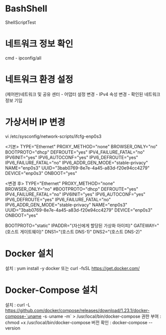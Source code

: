 # BashShell
ShellScriptTest

# 네트워크 정보 확인
cmd - ipconfig/all

# 네트워크 환경 설정
(제어판)네트워크 및 공유 센터 - 어댑터 설정 변경 - IPv4 속성 변경 - 확인된 네트워크 정보 기입

# 가상서버 IP 변경
vi /etc/sysconfig/network-scripts/ifcfg-enp0s3

<기본>
TYPE="Ethernet"
PROXY_METHOD="none"
BROWSER_ONLY="no"
BOOTPROTO="dhcp"
DEFROUTE="yes"
IPV4_FAILURE_FATAL="no"
IPV6INIT="yes"
IPV6_AUTOCONF="yes"
IPV6_DEFROUTE="yes"
IPV6_FAILURE_FATAL="no"
IPV6_ADDR_GEN_MODE="stable-privacy"
NAME="enp0s3"
UUID="3bab0769-8e7e-4a45-a83d-f20e94cc4279"
DEVICE="enp0s3"
ONBOOT="yes"

<변경 후>
TYPE="Ethernet"
PROXY_METHOD="none"
BROWSER_ONLY="no"
#BOOTPROTO="dhcp"
DEFROUTE="yes"
IPV4_FAILURE_FATAL="no"
IPV6INIT="yes"
IPV6_AUTOCONF="yes"
IPV6_DEFROUTE="yes"
IPV6_FAILURE_FATAL="no"
IPV6_ADDR_GEN_MODE="stable-privacy"
NAME="enp0s3"
UUID="3bab0769-8e7e-4a45-a83d-f20e94cc4279"
DEVICE="enp0s3"
ONBOOT="yes"

BOOTPROTO="static"
IPADDR="(자신에게 할당된 가상화 아이피)"
GATEWAY="(호스트 게이트웨이)"
DNS1="(호스트 DNS-1)"
DNS2="(호스트 DNS-2)"

# Docker 설치
설치 :
yum install -y docker
또는
curl -fsSL https://get.docker.com/

# Docker-Compose 설치
설치 :
curl -L https://github.com/docker/compose/releases/download/1.23.1/docker-compose-`uname -s`-`uname -m` > /usr/local/bin/docker-compose
권한 부여 :
chmod +x /usr/local/bin/docker-compose
버전 확인 :
docker-compose --version
